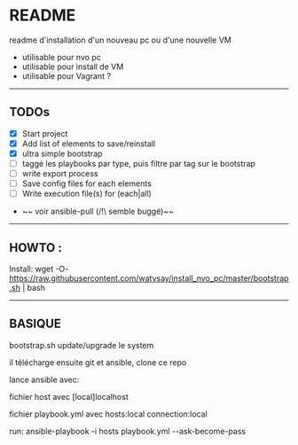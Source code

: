 # README

readme d'installation d'un nouveau pc ou d'une nouvelle VM
* utilisable pour nvo pc
* utilisable pour install de VM
* utilisable pour Vagrant ?

---
## TODOs
- [x] Start project
- [x] Add list of elements to save/reinstall
- [x] ultra simple bootstrap
- [ ] taggé les playbooks par type, puis filtre par tag sur le bootstrap
- [ ] write export process
- [ ] Save config files for each elements
- [ ] Write execution file(s) for (each|all)
- ~~  voir ansible-pull (/!\ semble buggé)~~

---
## HOWTO :
Install: wget -O- https://raw.githubusercontent.com/watysay/install_nvo_pc/master/bootstrap.sh | bash

---
## BASIQUE
bootstrap.sh update/upgrade le system

il télécharge ensuite git et ansible, clone ce repo

lance ansible avec:

fichier host avec \[local\]localhost

fichier playbook.yml avec hosts:local connection:local

run: ansible-playbook -i hosts playbook.yml --ask-become-pass
